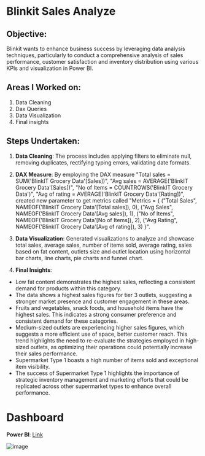 # Blinkit Sales Analyze
## Objective:
Blinkit wants to enhance business success by leveraging data analysis techniques, particularly to conduct a comprehensive  analysis of sales performance, customer satisfaction and  inventory distribution using  various KPIs and
visualization in Power BI.
## Areas I Worked on:
1) Data Cleaning
2) Dax Queries
3) Data Visualization
4) Final insights

## Steps Undertaken:
1) **Data Cleaning**:
        The process includes applying filters to eliminate null, removing duplicates, rectifying typing errors, validating date formats.
2) **DAX Measure**:
        By employing the DAX measure "Total sales = SUM('BlinkIT Grocery Data'[Sales])", "Avg sales = AVERAGE('BlinkIT Grocery Data'[Sales])", "No of Items = COUNTROWS('BlinkIT Grocery Data')", "Avg of rating = AVERAGE('BlinkIT Grocery Data'[Rating])",
 created new parameter to get metrics called "Metrics = {
    ("Total Sales", NAMEOF('BlinkIT Grocery Data'[Total sales]), 0),
    ("Avg Sales", NAMEOF('BlinkIT Grocery Data'[Avg sales]), 1),
    ("No of Items", NAMEOF('BlinkIT Grocery Data'[No of Items]), 2),
    ("Avg Rating", NAMEOF('BlinkIT Grocery Data'[Avg of rating]), 3)
     }".

3) **Data Visualization**:
        Generated visualizations to analyze and showcase total sales, average sales, number of items sold, average rating, sales based on fat content, outlets size and outlet location using horizontal bar charts, line charts, pie charts and funnel chart.

4) **Final Insights**:
* Low fat content demonstrates the highest sales, reflecting a consistent demand for products within this category.
* The data shows a highest sales figures for tier 3 outlets, suggesting a stronger market presence and customer engagement in these areas. 
*   Fruits and vegetables, snack foods, and household items have the highest sales. This indicates a strong consumer preference and consistent demand for these categories.
*  Medium-sized outlets are experiencing higher sales figures, which suggests a more efficient use of space, better customer reach. This trend highlights the need to re-evaluate the strategies employed in high-sized outlets, as optimizing their operations could potentially increase their sales performance.
* Supermarket Type 1 boasts a high number of items sold and exceptional item visibility.
* The success of Supermarket Type 1 highlights the importance of strategic inventory management and marketing efforts that could be replicated across other supermarket types to enhance overall performance.
# Dashboard
**Power BI**: [Link]()

![image](https://github.com/user-attachments/assets/a18df2be-e32f-4966-a864-87906ac27d6c)

